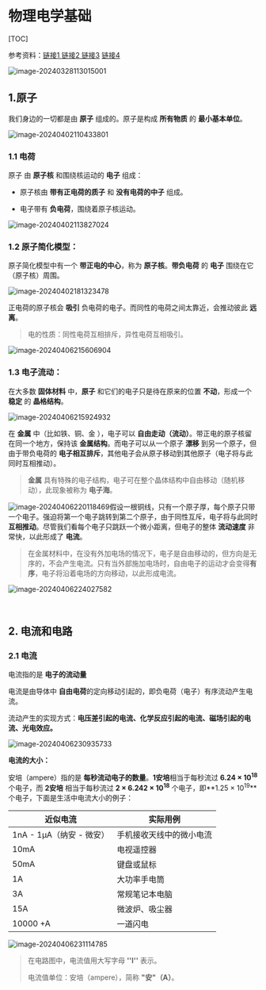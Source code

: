 # 物理电学基础

[TOC]



参考资料：[链接1 ](https://www.toutiao.com/article/6912292752080421388/?wid=1711522028477)  [链接2 ](https://www.edrawsoft.cn/mindmaster/dianxuedianli/) [链接3](http://www.360doc.com/content/16/1008/14/26166517_596673308.shtml)  [链接4](https://ihep.cas.cn/kxcb/khsl/201709/t20170921_4863078.html) 

![image-20240328113015001](https://raw.githubusercontent.com/zjh-jixiaolin/map_strong/main/202508281138568.png)



## 1.原子

我们身边的一切都是由 **原子** 组成的。原子是构成 **所有物质** 的 **最小基本单位**。

![image-20240402110433801](https://raw.githubusercontent.com/zjh-jixiaolin/map_strong/main/202404021110135.png)

### 1.1 电荷

原子 由 **原子核** 和围绕核运动的 **电子** 组成：

- 原子核由 **带有正电荷的质子** 和 **没有电荷的中子** 组成。

- 电子带有 **负电荷**，围绕着原子核运动。

![image-20240402113827024](https://raw.githubusercontent.com/zjh-jixiaolin/map_strong/main/202404021344018.png)

### 1.2 原子简化模型：

原子简化模型中有一个 **带正电的中心**，称为 **原子核**。**带负电荷** 的 **电子** 围绕在它（原子核）周围。

![image-20240402181323478](https://raw.githubusercontent.com/zjh-jixiaolin/map_strong/main/202404021821552.png)

正电荷的原子核会 **吸引** 负电荷的电子。而同性的电荷之间太靠近，会推动彼此 **远离**。

>电的性质：同性电荷互相排斥，异性电荷互相吸引。

![image-20240406215606904](https://raw.githubusercontent.com/zjh-jixiaolin/map_strong/main/202404062157720.png)

### 1.3 电子流动：

在大多数  **固体材料** 中，**原子** 和它们的电子只是待在原来的位置 **不动**，形成一个 **稳定** 的 **晶格结构**。

![image-20240406215924932](https://raw.githubusercontent.com/zjh-jixiaolin/map_strong/main/202404062309389.png)

在 **金属** 中（比如铁、铜、金 ），电子可以 **自由走动（流动）**。带正电的原子核留在同一个地方，保持该 **金属结构**。而电子可以从一个原子 **漂移** 到另一个原子，但由于带负电荷的 **电子相互排斥**，其他电子会从原子移动到其他原子（电子将与此同时互相推动）。

>**金属** 具有特殊的电子结构，电子可在整个晶体结构中自由移动（随机移动），此现象被称为 **电子海**。

![image-20240406220118469](https://raw.githubusercontent.com/zjh-jixiaolin/map_strong/main/202404062309095.png)假设一根铜线，只有一个原子厚，每个原子只带一个电子。强迫将第一个电子跳转到第二个原子，由于同性互斥，电子将与此同时 **互相推动**。尽管我们看每个电子只跳跃一个微小距离，但电子的整体 **流动速度** 非常快，以此形成了 **电流**。

>在金属材料中，在没有外加电场的情况下，电子是自由移动的，但方向是无序的，不会产生电流。只有当外部施加电场时，自由电子的运动才会变得**有序**，电子将沿着电场的方向移动，以此形成电流。

![image-20240406224027582](https://raw.githubusercontent.com/zjh-jixiaolin/map_strong/main/202404062309230.png)

<br />





## 2. 电流和电路

### 2.1 电流

电流指的是 **电子的流动量**

电流是由导体中 **自由电荷**的定向移动引起的，即负电荷（电子）有序流动产生电流。

流动产生的实现方式：**电压差引起的电流、化学反应引起的电流、磁场引起的电流、光电效应。**

![image-20240406230935733](https://raw.githubusercontent.com/zjh-jixiaolin/map_strong/main/202404062309146.png)

**电流的大小：**

安培（ampere）指的是 **每秒流动电子的数量**。**1安培**相当于每秒流过 **6.24 × $10^{18}$** 个电子，而 **2安培** 相当于每秒流过 **2 × 6.242 × $10^{18}$** 个电子，即**1.25 × $10^{19}$**个电子，下面是生活中电流大小的例子：

| 近似电流                 | 实际用例                 |
| ------------------------ | ------------------------ |
| 1nA - 1μA（纳安 - 微安） | 手机接收天线中的微小电流 |
| 10mA                     | 电视遥控器               |
| 50mA                     | 键盘或鼠标               |
| 1A                       | 大功率手电筒             |
| 3A                       | 常规笔记本电脑           |
| 15A                      | 微波炉、吸尘器           |
| 10000 +A                 | 一道闪电                 |

![image-20240406231114785](https://raw.githubusercontent.com/zjh-jixiaolin/map_strong/main/202404062350868.png)



>在电路图中，电流值用大写字母 **''I''** 表示。
>
>电流值单位：安培（ampere），简称 **"安"（A）**。



